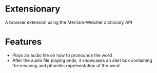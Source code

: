 # Extensionary
A browser extension using the Merriam-Webster dictionary API

# Features
 - Plays an audio file on how to pronounce the word
 - After the audio file playing ends, it showcases an alert box containing
   the meaning and phonetic representation of the word
